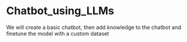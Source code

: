 # Chatbot_using_LLMs
We will create a basic chatbot, then add knowledge to the chatbot and finetune the model with a custom dataset
